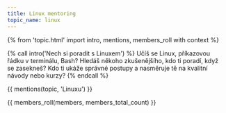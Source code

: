 ```yaml
---
title: Linux mentoring
topic_name: linux
---
```

{% from 'topic.html' import intro, mentions, members_roll with context %}

{% call intro('Nech si poradit s Linuxem') %}
  Učíš se Linux, příkazovou řádku v terminálu, Bash? Hledáš někoho zkušenějšího, kdo ti poradí, když se zasekneš? Kdo ti ukáže správné postupy a nasměruje tě na kvalitní návody nebo kurzy?
{% endcall %}

{{ mentions(topic, 'Linuxu') }}

{{ members_roll(members, members_total_count) }}
